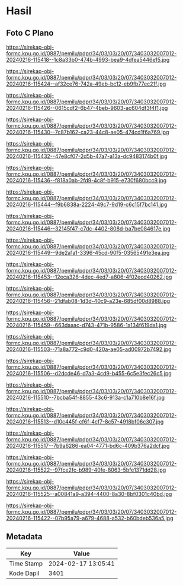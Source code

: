 # Hasil

## Foto C Plano

https://sirekap-obj-formc.kpu.go.id/0887/pemilu/pdpr/34/03/03/20/07/3403032007012-20240216-115418--1c8a33b0-474b-4993-bea9-4dfea5446e15.jpg

https://sirekap-obj-formc.kpu.go.id/0887/pemilu/pdpr/34/03/03/20/07/3403032007012-20240216-115424--af32ce76-742a-49eb-bc12-eb9fb77ec21f.jpg

https://sirekap-obj-formc.kpu.go.id/0887/pemilu/pdpr/34/03/03/20/07/3403032007012-20240216-115426--0615cdf2-6b47-4beb-9603-ac604df3f4f1.jpg

https://sirekap-obj-formc.kpu.go.id/0887/pemilu/pdpr/34/03/03/20/07/3403032007012-20240216-115430--7c87b162-ca23-44c8-ae05-474cd1f6a769.jpg

https://sirekap-obj-formc.kpu.go.id/0887/pemilu/pdpr/34/03/03/20/07/3403032007012-20240216-115432--47e8cf07-2d5b-47a7-a13a-dc9483174b0f.jpg

https://sirekap-obj-formc.kpu.go.id/0887/pemilu/pdpr/34/03/03/20/07/3403032007012-20240216-115436--f818a0ab-2fd9-4c8f-b915-e730f680bcc9.jpg

https://sirekap-obj-formc.kpu.go.id/0887/pemilu/pdpr/34/03/03/20/07/3403032007012-20240216-115444--f9b6838a-2224-49c7-9d19-c6c15f7bc141.jpg

https://sirekap-obj-formc.kpu.go.id/0887/pemilu/pdpr/34/03/03/20/07/3403032007012-20240216-115446--32145f47-c7dc-4402-808d-ba7be084617e.jpg

https://sirekap-obj-formc.kpu.go.id/0887/pemilu/pdpr/34/03/03/20/07/3403032007012-20240216-115449--9de2a1a1-3396-45cd-90f5-03565491e3ea.jpg

https://sirekap-obj-formc.kpu.go.id/0887/pemilu/pdpr/34/03/03/20/07/3403032007012-20240216-115453--12eca326-4dec-4ed7-a806-4f02ecd40262.jpg

https://sirekap-obj-formc.kpu.go.id/0887/pemilu/pdpr/34/03/03/20/07/3403032007012-20240216-115456--21dfab08-1d3d-40c9-a23e-685df00d8988.jpg

https://sirekap-obj-formc.kpu.go.id/0887/pemilu/pdpr/34/03/03/20/07/3403032007012-20240216-115459--663daaac-d743-471b-9586-1a134f619da1.jpg

https://sirekap-obj-formc.kpu.go.id/0887/pemilu/pdpr/34/03/03/20/07/3403032007012-20240216-115503--71a8a772-c9d0-420a-ae05-ad00972b7492.jpg

https://sirekap-obj-formc.kpu.go.id/0887/pemilu/pdpr/34/03/03/20/07/3403032007012-20240216-115506--d2dcde46-d7a3-4cd9-b455-6c5e3fec26c5.jpg

https://sirekap-obj-formc.kpu.go.id/0887/pemilu/pdpr/34/03/03/20/07/3403032007012-20240216-115510--7bcba54f-8855-43c6-913a-c1a710b8e16f.jpg

https://sirekap-obj-formc.kpu.go.id/0887/pemilu/pdpr/34/03/03/20/07/3403032007012-20240216-115513--d10c445f-cf6f-4cf7-8c57-4918bf06c307.jpg

https://sirekap-obj-formc.kpu.go.id/0887/pemilu/pdpr/34/03/03/20/07/3403032007012-20240216-115517--7b9a6286-ea04-4771-bd6c-409b376a2dcf.jpg

https://sirekap-obj-formc.kpu.go.id/0887/pemilu/pdpr/34/03/03/20/07/3403032007012-20240216-115522--97fce2fc-b989-40fe-8063-5bfe1371dd28.jpg

https://sirekap-obj-formc.kpu.go.id/0887/pemilu/pdpr/34/03/03/20/07/3403032007012-20240216-115525--a00841a9-a394-4400-8a30-8bf0301c40bd.jpg

https://sirekap-obj-formc.kpu.go.id/0887/pemilu/pdpr/34/03/03/20/07/3403032007012-20240216-115422--07b95a79-a679-4688-a532-b60bdeb536a5.jpg


## Metadata

| Key        | Value               |
| ---------- | ------------------- |
| Time Stamp | 2024-02-17 13:05:41 |
| Kode Dapil | 3401                |



